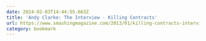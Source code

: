 ```yaml
---
date: 2024-02-03T14:44:55.663Z
title: 'Andy Clarke: The Interview - Killing Contracts'
url: https://www.smashingmagazine.com/2013/01/killing-contracts-interview-andy-clarke/
category: bookmark
---
```

